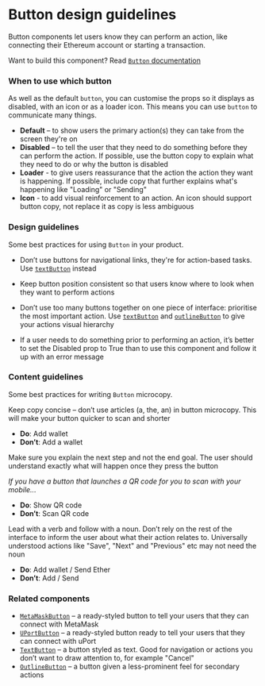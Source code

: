 # Button design guidelines

Button components let users know they can perform an action, like connecting their Ethereum account or starting a transaction.

Want to build this component? Read [`Button` documentation](https://github.com/ConsenSys/rimble-ui/blob/rc-button-docs/example/src/stories/Button/documentation.md)

<!-- STORY -->

### When to use which button

As well as the default `button`, you can customise the props so it displays as disabled, with an icon or as a loader icon. This means you can use `button` to communicate many things.

- **Default** – to show users the primary action(s) they can take from the screen they're on
- **Disabled** – to tell the user that they need to do something before they can perform the action. If possible, use the button copy to explain what they need to do or why the button is disabled
- **Loader** - to give users reassurance that the action the action they want is happening. If possible, include copy that further explains what's happening like "Loading" or "Sending"
- **Icon** - to add visual reinforcement to an action. An icon should support button copy, not replace it as copy is less ambiguous

### Design guidelines

Some best practices for using `Button` in your product.

- Don’t use buttons for navigational links, they're for action-based tasks. Use [`textButton`](https://consensys.github.io/rimble-ui/?path=/story/button--textbutton) instead

- Keep button position consistent so that users know where to look when they want to perform actions

- Don’t use too many buttons together on one piece of interface: prioritise the most important action. Use [`textButton`](https://consensys.github.io/rimble-ui/?path=/story/button--textbutton) and [`outlineButton`](https://consensys.github.io/rimble-ui/?path=/story/button--outlinebutton) to give your actions visual hierarchy

- If a user needs to do something prior to performing an action, it’s better to set the Disabled prop to True than to use this component and follow it up with an error message

### Content guidelines

Some best practices for writing `Button` microcopy.

Keep copy concise – don’t use articles (a, the, an) in button microcopy. This will make your button quicker to scan and shorter

- **Do**: Add wallet
- **Don’t**: Add a wallet

Make sure you explain the next step and not the end goal. The user should understand exactly what will happen once they press the button

_If you have a button that launches a QR code for you to scan with your mobile..._

- **Do**: Show QR code
- **Don’t**: Scan QR code

Lead with a verb and follow with a noun. Don’t rely on the rest of the interface to inform the user about what their action relates to. Universally understood actions like "Save", "Next" and "Previous" etc may not need the noun

- **Do**: Add wallet / Send Ether
- **Don’t**: Add / Send

### Related components

- [`MetaMaskButton`](https://consensys.github.io/rimble-ui/?path=/story/button--metamaskbutton) – a ready-styled button to tell your users that they can connect with MetaMask
- [`UPortButton`](https://consensys.github.io/rimble-ui/?path=/story/button--uportbutton) – a ready-styled button ready to tell your users that they can connect with uPort
- [`TextButton`](https://consensys.github.io/rimble-ui/?path=/story/button--textbutton) – a button styled as text. Good for navigation or actions you don’t want to draw attention to, for example "Cancel"
- [`OutlineButton`](https://consensys.github.io/rimble-ui/?path=/story/button--outlinebutton) – a button given a less-prominent feel for secondary actions
